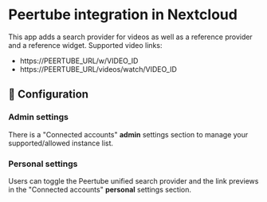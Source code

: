 # Peertube integration in Nextcloud

This app adds a search provider for videos as well as a reference provider and a reference widget.
Supported video links:
* https://PEERTUBE_URL/w/VIDEO_ID
* https://PEERTUBE_URL/videos/watch/VIDEO_ID

## 🔧 Configuration

### Admin settings

There is a "Connected accounts" **admin** settings section to manage your supported/allowed instance list.

### Personal settings

Users can toggle the Peertube unified search provider and the link previews
in the "Connected accounts" **personal** settings section.
